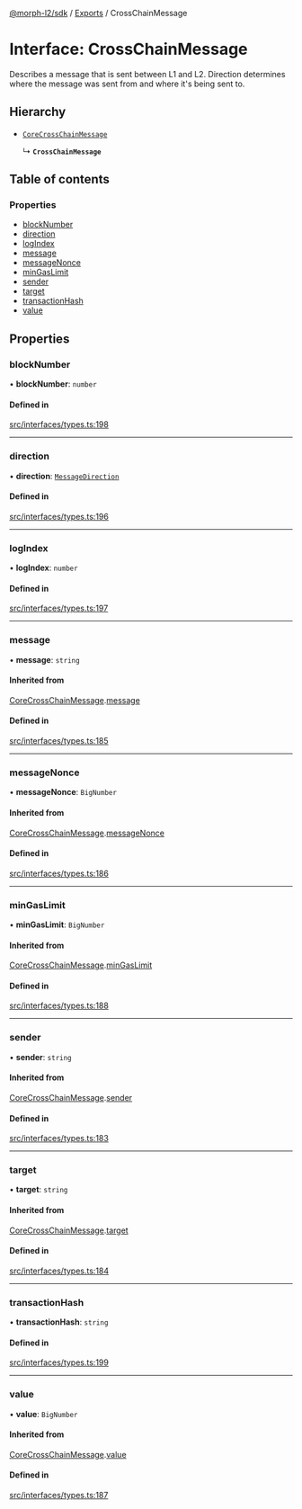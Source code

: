 [@morph-l2/sdk](../README) / [Exports](../modules) / CrossChainMessage

# Interface: CrossChainMessage

Describes a message that is sent between L1 and L2. Direction determines where the message was
sent from and where it's being sent to.

## Hierarchy

- [`CoreCrossChainMessage`](CoreCrossChainMessage)

  ↳ **`CrossChainMessage`**

## Table of contents

### Properties

- [blockNumber](CrossChainMessage#blocknumber)
- [direction](CrossChainMessage#direction)
- [logIndex](CrossChainMessage#logindex)
- [message](CrossChainMessage#message)
- [messageNonce](CrossChainMessage#messagenonce)
- [minGasLimit](CrossChainMessage#mingaslimit)
- [sender](CrossChainMessage#sender)
- [target](CrossChainMessage#target)
- [transactionHash](CrossChainMessage#transactionhash)
- [value](CrossChainMessage#value)

## Properties

### blockNumber

• **blockNumber**: `number`

#### Defined in

[src/interfaces/types.ts:198](https://github.com/morph-l2/sdk/tree/97c4394/src/interfaces/types.ts#L198)

___

### direction

• **direction**: [`MessageDirection`](../enums/MessageDirection)

#### Defined in

[src/interfaces/types.ts:196](https://github.com/morph-l2/sdk/tree/97c4394/src/interfaces/types.ts#L196)

___

### logIndex

• **logIndex**: `number`

#### Defined in

[src/interfaces/types.ts:197](https://github.com/morph-l2/sdk/tree/97c4394/src/interfaces/types.ts#L197)

___

### message

• **message**: `string`

#### Inherited from

[CoreCrossChainMessage](CoreCrossChainMessage).[message](CoreCrossChainMessage#message)

#### Defined in

[src/interfaces/types.ts:185](https://github.com/morph-l2/sdk/tree/97c4394/src/interfaces/types.ts#L185)

___

### messageNonce

• **messageNonce**: `BigNumber`

#### Inherited from

[CoreCrossChainMessage](CoreCrossChainMessage).[messageNonce](CoreCrossChainMessage#messagenonce)

#### Defined in

[src/interfaces/types.ts:186](https://github.com/morph-l2/sdk/tree/97c4394/src/interfaces/types.ts#L186)

___

### minGasLimit

• **minGasLimit**: `BigNumber`

#### Inherited from

[CoreCrossChainMessage](CoreCrossChainMessage).[minGasLimit](CoreCrossChainMessage#mingaslimit)

#### Defined in

[src/interfaces/types.ts:188](https://github.com/morph-l2/sdk/tree/97c4394/src/interfaces/types.ts#L188)

___

### sender

• **sender**: `string`

#### Inherited from

[CoreCrossChainMessage](CoreCrossChainMessage).[sender](CoreCrossChainMessage#sender)

#### Defined in

[src/interfaces/types.ts:183](https://github.com/morph-l2/sdk/tree/97c4394/src/interfaces/types.ts#L183)

___

### target

• **target**: `string`

#### Inherited from

[CoreCrossChainMessage](CoreCrossChainMessage).[target](CoreCrossChainMessage#target)

#### Defined in

[src/interfaces/types.ts:184](https://github.com/morph-l2/sdk/tree/97c4394/src/interfaces/types.ts#L184)

___

### transactionHash

• **transactionHash**: `string`

#### Defined in

[src/interfaces/types.ts:199](https://github.com/morph-l2/sdk/tree/97c4394/src/interfaces/types.ts#L199)

___

### value

• **value**: `BigNumber`

#### Inherited from

[CoreCrossChainMessage](CoreCrossChainMessage).[value](CoreCrossChainMessage#value)

#### Defined in

[src/interfaces/types.ts:187](https://github.com/morph-l2/sdk/tree/97c4394/src/interfaces/types.ts#L187)
